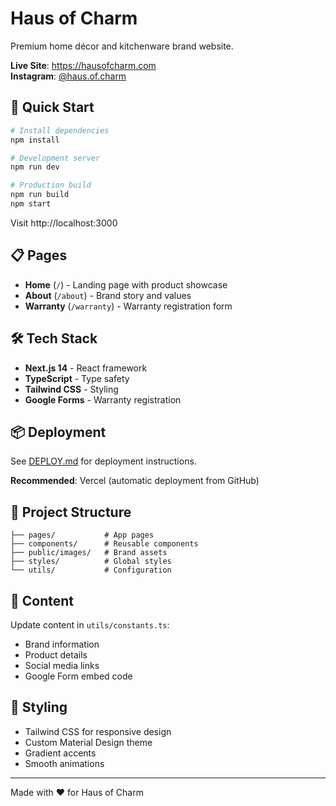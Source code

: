 # Haus of Charm

Premium home décor and kitchenware brand website.

**Live Site**: https://hausofcharm.com  
**Instagram**: [@haus.of.charm](https://www.instagram.com/haus.of.charm/)

## 🚀 Quick Start

```bash
# Install dependencies
npm install

# Development server
npm run dev

# Production build
npm run build
npm start
```

Visit http://localhost:3000

## 📋 Pages

- **Home** (`/`) - Landing page with product showcase
- **About** (`/about`) - Brand story and values
- **Warranty** (`/warranty`) - Warranty registration form

## 🛠️ Tech Stack

- **Next.js 14** - React framework
- **TypeScript** - Type safety
- **Tailwind CSS** - Styling
- **Google Forms** - Warranty registration

## 📦 Deployment

See [DEPLOY.md](./DEPLOY.md) for deployment instructions.

**Recommended**: Vercel (automatic deployment from GitHub)

## 📁 Project Structure

```
├── pages/           # App pages
├── components/      # Reusable components
├── public/images/   # Brand assets
├── styles/          # Global styles
└── utils/           # Configuration
```

## 📝 Content

Update content in `utils/constants.ts`:
- Brand information
- Product details
- Social media links
- Google Form embed code

## 🎨 Styling

- Tailwind CSS for responsive design
- Custom Material Design theme
- Gradient accents
- Smooth animations

---

Made with ❤️ for Haus of Charm
